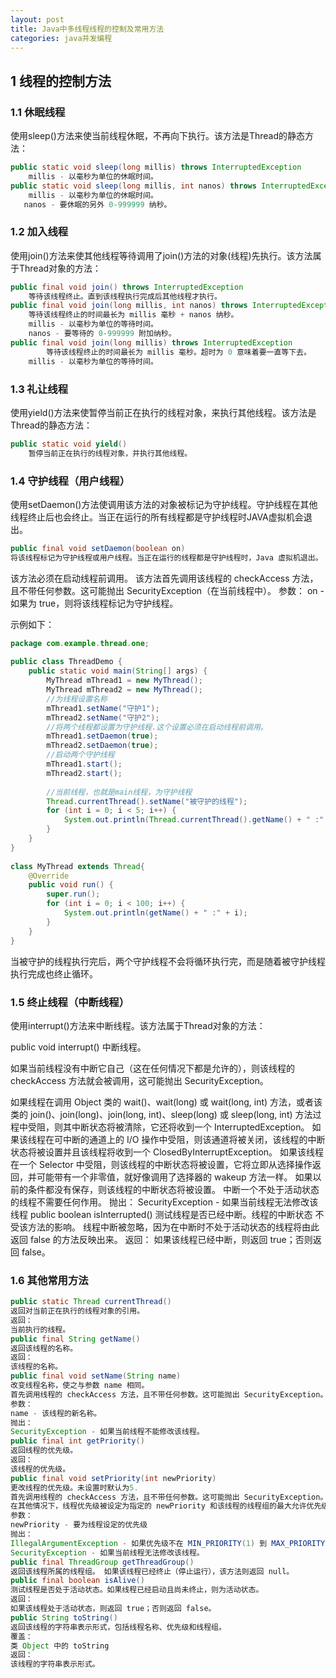 ```yaml
---
layout: post
title: Java中多线程线程的控制及常用方法
categories: java并发编程
---
```


## 1 线程的控制方法 ##

### 1.1 休眠线程 ###

使用sleep()方法来使当前线程休眠，不再向下执行。该方法是Thread的静态方法：

```java
public static void sleep(long millis) throws InterruptedException
	millis - 以毫秒为单位的休眠时间。 
public static void sleep(long millis, int nanos) throws InterruptedException
	millis - 以毫秒为单位的休眠时间。
   nanos - 要休眠的另外 0-999999 纳秒。
````

### 1.2 加入线程 ###

使用join()方法来使其他线程等待调用了join()方法的对象(线程)先执行。该方法属于Thread对象的方法：

```java
public final void join() throws InterruptedException
	等待该线程终止。直到该线程执行完成后其他线程才执行。
public final void join(long millis, int nanos) throws InterruptedException
	等待该线程终止的时间最长为 millis 毫秒 + nanos 纳秒。 
	millis - 以毫秒为单位的等待时间。
	nanos - 要等待的 0-999999 附加纳秒。 
public final void join(long millis) throws InterruptedException
	    等待该线程终止的时间最长为 millis 毫秒。超时为 0 意味着要一直等下去。
	millis - 以毫秒为单位的等待时间。
```
 
### 1.3 礼让线程 ###

使用yield()方法来使暂停当前正在执行的线程对象，来执行其他线程。该方法是Thread的静态方法：

```java
public static void yield()
	暂停当前正在执行的线程对象，并执行其他线程。 
```

### 1.4 守护线程（用户线程） ###

使用setDaemon()方法使调用该方法的对象被标记为守护线程。守护线程在其他线程终止后也会终止。当正在运行的所有线程都是守护线程时JAVA虚拟机会退出。

```java
public final void setDaemon(boolean on)
将该线程标记为守护线程或用户线程。当正在运行的线程都是守护线程时，Java 虚拟机退出。 
```

该方法必须在启动线程前调用。 
该方法首先调用该线程的 checkAccess 方法，且不带任何参数。这可能抛出 SecurityException（在当前线程中）。 
参数：
on - 如果为 true，则将该线程标记为守护线程。 

示例如下：

```java
package com.example.thread.one;  
  
public class ThreadDemo {  
    public static void main(String[] args) {  
        MyThread mThread1 = new MyThread();  
        MyThread mThread2 = new MyThread();  
        //为线程设置名称  
        mThread1.setName("守护1");  
        mThread2.setName("守护2");  
        //将两个线程都设置为守护线程.这个设置必须在启动线程前调用。  
        mThread1.setDaemon(true);  
        mThread2.setDaemon(true);  
        //启动两个守护线程  
        mThread1.start();  
        mThread2.start();  
          
        //当前线程，也就是main线程，为守护线程  
        Thread.currentThread().setName("被守护的线程");  
        for (int i = 0; i < 5; i++) {  
            System.out.println(Thread.currentThread().getName() + " :" + i);  
        }  
    }  
}  
  
class MyThread extends Thread{  
    @Override  
    public void run() {  
        super.run();  
        for (int i = 0; i < 100; i++) {  
            System.out.println(getName() + " :" + i);  
        }  
    }  
}  
```

当被守护的线程执行完后，两个守护线程不会将循环执行完，而是随着被守护线程执行完成也终止循环。

### 1.5 终止线程（中断线程） ###

使用interrupt()方法来中断线程。该方法属于Thread对象的方法：

public void interrupt()
中断线程。
 
如果当前线程没有中断它自己（这在任何情况下都是允许的），则该线程的 checkAccess 方法就会被调用，这可能抛出 SecurityException。 

如果线程在调用 Object 类的 wait()、wait(long) 或 wait(long, int) 方法，或者该类的 join()、join(long)、join(long, int)、sleep(long) 或 sleep(long, int) 方法过程中受阻，则其中断状态将被清除，它还将收到一个 InterruptedException。 
如果该线程在可中断的通道上的 I/O 操作中受阻，则该通道将被关闭，该线程的中断状态将被设置并且该线程将收到一个 ClosedByInterruptException。 
如果该线程在一个 Selector 中受阻，则该线程的中断状态将被设置，它将立即从选择操作返回，并可能带有一个非零值，就好像调用了选择器的 wakeup 方法一样。 
如果以前的条件都没有保存，则该线程的中断状态将被设置。
中断一个不处于活动状态的线程不需要任何作用。 
抛出： 
SecurityException - 如果当前线程无法修改该线程
public boolean isInterrupted()
测试线程是否已经中断。线程的中断状态 不受该方法的影响。 
线程中断被忽略，因为在中断时不处于活动状态的线程将由此返回 false 的方法反映出来。 
返回：
如果该线程已经中断，则返回 true；否则返回 false。

### 1.6 其他常用方法 ###

```java
public static Thread currentThread()
返回对当前正在执行的线程对象的引用。 
返回：
当前执行的线程。
public final String getName()
返回该线程的名称。 
返回：
该线程的名称。
public final void setName(String name)
改变线程名称，使之与参数 name 相同。 
首先调用线程的 checkAccess 方法，且不带任何参数。这可能抛出 SecurityException。 
参数：
name - 该线程的新名称。 
抛出： 
SecurityException - 如果当前线程不能修改该线程。
public final int getPriority()
返回线程的优先级。 
返回：
该线程的优先级。
public final void setPriority(int newPriority)
更改线程的优先级。未设置时默认为5.
首先调用线程的 checkAccess 方法，且不带任何参数。这可能抛出 SecurityException。 
在其他情况下，线程优先级被设定为指定的 newPriority 和该线程的线程组的最大允许优先级相比较小的一个。 
参数：
newPriority - 要为线程设定的优先级 
抛出： 
IllegalArgumentException - 如果优先级不在 MIN_PRIORITY(1) 到 MAX_PRIORITY(10) 范围内。 
SecurityException - 如果当前线程无法修改该线程。
public final ThreadGroup getThreadGroup()
返回该线程所属的线程组。 如果该线程已经终止（停止运行），该方法则返回 null。 
public final boolean isAlive()
测试线程是否处于活动状态。如果线程已经启动且尚未终止，则为活动状态。 
返回：
如果该线程处于活动状态，则返回 true；否则返回 false。
public String toString()
返回该线程的字符串表示形式，包括线程名称、优先级和线程组。 
覆盖：
类 Object 中的 toString
返回：
该线程的字符串表示形式。
````